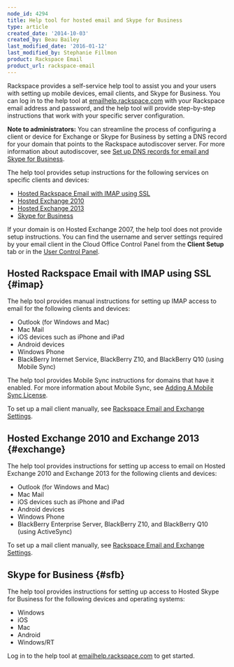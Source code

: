 ```yaml
---
node_id: 4294
title: Help tool for hosted email and Skype for Business
type: article
created_date: '2014-10-03'
created_by: Beau Bailey
last_modified_date: '2016-01-12'
last_modified_by: Stephanie Fillmon
product: Rackspace Email
product_url: rackspace-email
---
```


Rackspace provides a self-service help tool to assist you and your users with setting up mobile devices, email clients, and Skype for Business.  You can log in to the help tool at [emailhelp.rackspace.com](https://emailhelp.rackspace.com/) with your Rackspace email address and password, and the help tool will provide step-by-step instructions that work with your specific server configuration.

**Note to administrators:** You can streamline the process of configuring a client or device for Exchange or Skype for Business by setting a DNS record for your domain that points to the Rackspace autodiscover server.  For more information about autodiscover, see [Set up DNS records for email and Skype for Business](/how-to/set-up-dns-records-for-cloud-office-email-and-skype-for-business).

The help tool provides setup instructions for the following services on specific clients and devices:

- [Hosted Rackspace Email with IMAP using SSL](#imap)
- [Hosted Exchange 2010](#exchange)
- [Hosted Exchange 2013](#exchange)
- [Skype for Business ](#lsfb)

If your domain is on Hosted Exchange 2007, the help tool does not provide setup instructions.  You can find the username and server settings required by your email client in the Cloud Office Control Panel from the **Client Setup** tab or in the [User Control Panel](https://cp.rackspace.com/usercp).

## Hosted Rackspace Email with IMAP using SSL {#imap}

The help tool provides manual instructions for setting up IMAP access to email for the following clients and devices:

- Outlook (for Windows and Mac)
- Mac Mail
- iOS devices such as iPhone and iPad
- Android devices
- Windows Phone
- BlackBerry Internet Service, BlackBerry Z10, and BlackBerry Q10 (using Mobile Sync)

The help tool provides Mobile Sync instructions for domains that have it enabled.  For more information about Mobile Sync, see [Adding A Mobile Sync License](/how-to/adding-a-mobile-sync-license).

To set up a mail client manually, see [Rackspace Email and Exchange Settings](/how-to/rackspace-email-and-hosted-exchange-settings).

## Hosted Exchange 2010 and Exchange 2013 {#exchange}

The help tool provides instructions for setting up access to email on Hosted Exchange 2010 and Exchange 2013 for the following clients and devices:

- Outlook (for Windows and Mac)
- Mac Mail
- iOS devices such as iPhone and iPad
- Android devices
- Windows Phone
- BlackBerry Enterprise Server, BlackBerry Z10, and BlackBerry Q10 (using ActiveSync)

To set up a mail client manually, see [Rackspace Email and Exchange Settings](/how-to/rackspace-email-and-hosted-exchange-settings).

## Skype for Business {#sfb}

The help tool provides instructions for setting up access to Hosted Skype for Business for the following devices and operating systems:

- Windows
- iOS
- Mac
- Android
- Windows/RT

Log in to the help tool at [emailhelp.rackspace.com](https://emailhelp.rackspace.com/) to get started.
